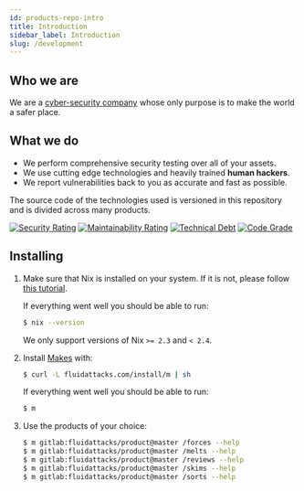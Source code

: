 ```yaml
---
id: products-repo-intro
title: Introduction
sidebar_label: Introduction
slug: /development
---
```


## Who we are

We are a
[cyber-security company](https://fluidattacks.com)
whose only purpose is
to make the world a safer place.

## What we do

- We perform comprehensive security testing
    over all of your assets.
- We use cutting edge technologies
    and heavily trained **human hackers**.
- We report vulnerabilities back to you
    as accurate and fast as possible.

The source code of the technologies used
is versioned in this repository
and is divided across many products.

[![Security Rating](https://sonarcloud.io/api/project_badges/measure?project=fluidattacks_product&metric=security_rating)](https://sonarcloud.io/dashboard?id=fluidattacks_product)
[![Maintainability Rating](https://sonarcloud.io/api/project_badges/measure?project=fluidattacks_product&metric=sqale_rating)](https://sonarcloud.io/dashboard?id=fluidattacks_product)
[![Technical Debt](https://sonarcloud.io/api/project_badges/measure?project=fluidattacks_product&metric=sqale_index)](https://sonarcloud.io/dashboard?id=fluidattacks_product)
[![Code Grade](https://www.code-inspector.com/project/19186/score/svg)](https://www.code-inspector.com)

## Installing

1. Make sure that Nix is installed on your system.
    If it is not, please follow
    [this tutorial](https://nixos.org/download.html).

    If everything went well you should be able to run:

    ```bash
    $ nix --version
    ```

    We only support versions of Nix `>= 2.3` and `< 2.4`.

1. Install [Makes](https://github.com/fluidattacks/makes) with:

    ```bash
    $ curl -L fluidattacks.com/install/m | sh
    ```

    If everything went well you should be able to run:

    ```bash
    $ m
    ```

1. Use the products of your choice:

    ```bash
    $ m gitlab:fluidattacks/product@master /forces --help
    $ m gitlab:fluidattacks/product@master /melts --help
    $ m gitlab:fluidattacks/product@master /reviews --help
    $ m gitlab:fluidattacks/product@master /skims --help
    $ m gitlab:fluidattacks/product@master /sorts --help
    ```
